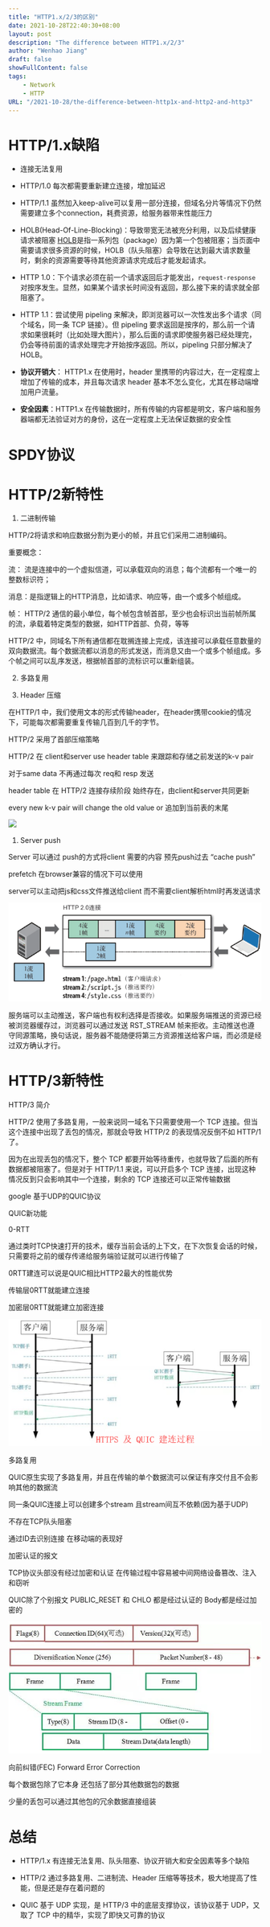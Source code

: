 ```yaml
---
title: "HTTP1.x/2/3的区别"
date: 2021-10-28T22:40:30+08:00
layout: post
description: "The difference between HTTP1.x/2/3"
author: "Wenhao Jiang"
draft: false
showFullContent: false
tags:
    - Network
    - HTTP
URL: "/2021-10-28/the-difference-between-http1x-and-http2-and-http3"
---
```

# HTTP/1.x缺陷

- 连接无法复用

- HTTP/1.0 每次都需要重新建立连接，增加延迟

- HTTP/1.1 虽然加入keep-alive可以复用一部分连接，但域名分片等情况下仍然需要建立多个connection，耗费资源，给服务器带来性能压力

- HOLB(Head-Of-Line-Blocking)：导致带宽无法被充分利用，以及后续健康请求被阻塞 [HOLB](http://stackoverflow.com/questions/25221954/spdy-head-of-line-blocking)是指一系列包（package）因为第一个包被阻塞；当页面中需要请求很多资源的时候，HOLB（队头阻塞）会导致在达到最大请求数量时，剩余的资源需要等待其他资源请求完成后才能发起请求。

- HTTP 1.0：下个请求必须在前一个请求返回后才能发出，`request-response`对按序发生。显然，如果某个请求长时间没有返回，那么接下来的请求就全部阻塞了。

- HTTP 1.1：尝试使用 pipeling 来解决，即浏览器可以一次性发出多个请求（同个域名，同一条 TCP 链接）。但 pipeling 要求返回是按序的，那么前一个请求如果很耗时（比如处理大图片），那么后面的请求即使服务器已经处理完，仍会等待前面的请求处理完才开始按序返回。所以，pipeling 只部分解决了 HOLB。

- **协议开销大**： HTTP1.x 在使用时，header 里携带的内容过大，在一定程度上增加了传输的成本，并且每次请求 header 基本不怎么变化，尤其在移动端增加用户流量。

- **安全因素**：HTTP1.x 在传输数据时，所有传输的内容都是明文，客户端和服务器端都无法验证对方的身份，这在一定程度上无法保证数据的安全性

# SPDY协议

# HTTP/2新特性

1. 二进制传输

HTTP/2将请求和响应数据分割为更小的帧，并且它们采用二进制编码。

重要概念：

流： 流是连接中的一个虚拟信道，可以承载双向的消息；每个流都有一个唯一的整数标识符；

消息：是指逻辑上的HTTP消息，比如请求、响应等，由一个或多个帧组成。

帧： HTTP/2 通信的最小单位，每个帧包含帧首部，至少也会标识出当前帧所属的流，承载着特定类型的数据，如HTTP首部、负荷，等等

HTTP/2 中，同域名下所有通信都在耽搁连接上完成，该连接可以承载任意数量的双向数据流。每个数据流都以消息的形式发送，而消息又由一个或多个帧组成。多个帧之间可以乱序发送，根据帧首部的流标识可以重新组装。

2. 多路复用

3. Header 压缩

在HTTP/1 中，我们使用文本的形式传输header，在header携带cookie的情况下，可能每次都需要重复传输几百到几千的字节。

HTTP/2 采用了首部压缩策略

HTTP/2 在 client和server use header table 来跟踪和存储之前发送的k-v pair

对于same data 不再通过每次 req和 resp 发送

header table 在 HTTP/2 连接存续阶段 始终存在，由client和server共同更新

every new k-v pair will change the old value or 追加到当前表的末尾

![](../../../../static/img/the-difference-between-http1.x-and-http2-and-http3-1.png)



1. Server push

Server 可以通过 push的方式将client 需要的内容 预先push过去 “cache push”

prefetch 在browser兼容的情况下可以使用

server可以主动把js和css文件推送给client 而不需要client解析html时再发送请求

![](../../static/img/the-difference-between-http1.x-and-http2-and-http3-2.png)

服务端可以主动推送，客户端也有权利选择是否接收。如果服务端推送的资源已经被浏览器缓存过，浏览器可以通过发送 RST_STREAM 帧来拒收。主动推送也遵守同源策略，换句话说，服务器不能随便将第三方资源推送给客户端，而必须是经过双方确认才行。



# HTTP/3新特性

HTTP/3 简介

HTTP/2 使用了多路复用，一般来说同一域名下只需要使用一个 TCP 连接。但当这个连接中出现了丢包的情况，那就会导致 HTTP/2 的表现情况反倒不如 HTTP/1 了。

因为在出现丢包的情况下，整个 TCP 都要开始等待重传，也就导致了后面的所有数据都被阻塞了。但是对于 HTTP/1.1 来说，可以开启多个 TCP 连接，出现这种情况反到只会影响其中一个连接，剩余的 TCP 连接还可以正常传输数据

google 基于UDP的QUIC协议

QUIC新功能

0-RTT

通过类时TCP快速打开的技术，缓存当前会话的上下文，在下次恢复会话的时候，只需要将之前的缓存传递给服务端验证就可以进行传输了

0RTT建连可以说是QUIC相比HTTP2最大的性能优势

传输层0RTT就能建立连接

加密层0RTT就能建立加密连接

![](../../static/img/the-difference-between-http1.x-and-http2-and-http3-3.png)

多路复用

QUIC原生实现了多路复用，并且在传输的单个数据流可以保证有序交付且不会影响其他的数据流

同一条QUIC连接上可以创建多个stream 且stream间互不依赖(因为基于UDP)

不存在TCP队头阻塞

通过ID去识别连接 在移动端的表现好

加密认证的报文

TCP协议头部没有经过加密和认证 在传输过程中容易被中间网络设备篡改、注入和窃听

QUIC除了个别报文 PUBLIC_RESET 和 CHLO 都是经过认证的 Body都是经过加密的

![](../../static/img/the-difference-between-http1.x-and-http2-and-http3-4.png)

向前纠错(FEC) Forward Error Correction

每个数据包除了它本身 还包括了部分其他数据包的数据

少量的丢包可以通过其他包的冗余数据直接组装

# 总结

- HTTP/1.x 有连接无法复用、队头阻塞、协议开销大和安全因素等多个缺陷

- HTTP/2 通过多路复用、二进制流、Header 压缩等等技术，极大地提高了性能，但是还是存在着问题的

- QUIC 基于 UDP 实现，是 HTTP/3 中的底层支撑协议，该协议基于 UDP，又取了 TCP 中的精华，实现了即快又可靠的协议

